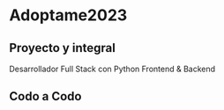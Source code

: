 ﻿# Adoptame2023
## Proyecto y integral 
Desarrollador Full Stack con Python
Frontend & Backend
## Codo a Codo
